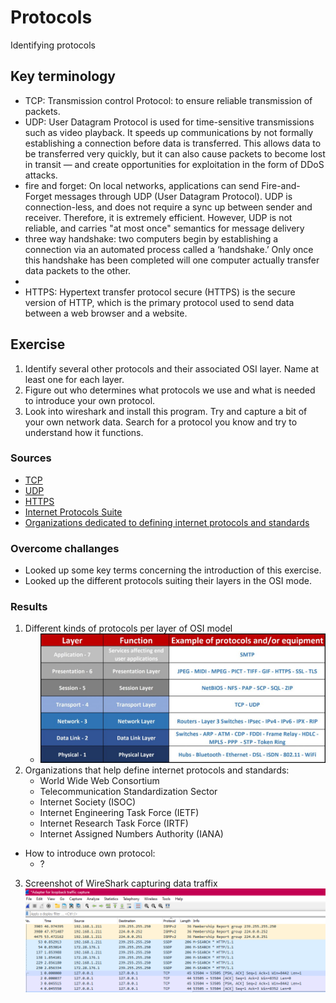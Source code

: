 # Protocols
Identifying protocols 

## Key terminology
- TCP: Transmission control Protocol: to ensure reliable transmission of packets.
- UDP: User Datagram Protocol is used for  time-sensitive transmissions such as video playback. It speeds up communications by not formally establishing a connection before data is transferred. This allows data to be transferred very quickly, but it can also cause packets to become lost in transit — and create opportunities for exploitation in the form of DDoS attacks.
- fire and forget: On local networks, applications can send Fire-and-Forget messages through UDP (User Datagram Protocol). UDP is connection-less, and does not require a sync up between sender and receiver. Therefore, it is extremely efficient. However, UDP is not reliable, and carries "at most once" semantics for message delivery
- three way handshake: two computers begin by establishing a connection via an automated process called a ‘handshake.’ Only once this handshake has been completed will one computer actually transfer data packets to the other.
- 
- HTTPS: Hypertext transfer protocol secure (HTTPS) is the secure version of HTTP, which is the primary protocol used to send data between a web browser and a website. 

## Exercise
1. Identify several other protocols and their associated OSI layer. Name at least one for each layer.
2. Figure out who determines what protocols we use and what is needed to introduce your own protocol.
3. Look into wireshark and install this program. Try and capture a bit of your own network data. Search for a protocol you know and try to understand how it functions.

### Sources
- [TCP](https://www.khanacademy.org/computing/computers-and-internet/xcae6f4a7ff015e7d:the-internet/xcae6f4a7ff015e7d:transporting-packets/a/transmission-control-protocol--tcp)
- [UDP](https://www.cloudflare.com/learning/ddos/glossary/user-datagram-protocol-udp/)
- [HTTPS](https://www.cloudflare.com/learning/ssl/what-is-https/)
- [Internet Protocols Suite](https://www.sciencedirect.com/topics/computer-science/internet-protocol-suite)
- [Organizations dedicated to defining internet protocols and standards](https://www.internetx.com/en/news-detailview/who-creates-the-standards-and-protocols-for-the-internet/#:~:text=The%20Internet%20Assigned%20Numbers%20Authority,a%20subsidiary%20organization%20of%20ICANN.)

### Overcome challanges
- Looked up some key terms concerning the introduction of this exercise.
- Looked up the different protocols suiting their layers in the OSI mode.

### Results
1. Different kinds of protocols per layer of OSI model
   - ![7 layers and protocols](../00_includes/NTW/NTW03OSI-Layers-Function.jpg)
2. Organizations that help define internet protocols and standards:
   - World Wide Web Consortium
   - Telecommunication Standardization Sector
   - Internet Society (ISOC)
   - Internet Engineering Task Force (IETF)
   - Internet Research Task Force (IRTF)
   - Internet Assigned Numbers Authority (IANA)
- How to introduce own protocol:
    - ?
3. Screenshot of WireShark capturing data traffix![screenshot wireshark local network](../ntw/../00_includes/NTW/NTW03_wiresharklocal.png)


